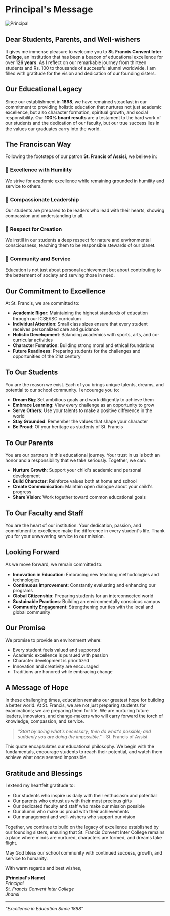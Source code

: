 # Principal's Message

![Principal](/images/Principal_Photo.jpg)

## Dear Students, Parents, and Well-wishers

It gives me immense pleasure to welcome you to **St. Francis Convent Inter College**, an institution that has been a beacon of educational excellence for over **126 years**. As I reflect on our remarkable journey from thirteen students and Rs. 100 to thousands of successful alumni worldwide, I am filled with gratitude for the vision and dedication of our founding sisters.

## Our Educational Legacy

Since our establishment in **1898**, we have remained steadfast in our commitment to providing holistic education that nurtures not just academic excellence, but also character formation, spiritual growth, and social responsibility. Our **100% board results** are a testament to the hard work of our students and the dedication of our faculty, but our true success lies in the values our graduates carry into the world.

## The Franciscan Way

Following the footsteps of our patron **St. Francis of Assisi**, we believe in:

### 🌟 **Excellence with Humility**
We strive for academic excellence while remaining grounded in humility and service to others.

### 💝 **Compassionate Leadership**
Our students are prepared to be leaders who lead with their hearts, showing compassion and understanding to all.

### 🌱 **Respect for Creation**
We instill in our students a deep respect for nature and environmental consciousness, teaching them to be responsible stewards of our planet.

### 🤝 **Community and Service**
Education is not just about personal achievement but about contributing to the betterment of society and serving those in need.

## Our Commitment to Excellence

At St. Francis, we are committed to:

- **Academic Rigor**: Maintaining the highest standards of education through our ICSE/ISC curriculum
- **Individual Attention**: Small class sizes ensure that every student receives personalized care and guidance
- **Holistic Development**: Balancing academics with sports, arts, and co-curricular activities
- **Character Formation**: Building strong moral and ethical foundations
- **Future Readiness**: Preparing students for the challenges and opportunities of the 21st century

## To Our Students

You are the reason we exist. Each of you brings unique talents, dreams, and potential to our school community. I encourage you to:

- **Dream Big**: Set ambitious goals and work diligently to achieve them
- **Embrace Learning**: View every challenge as an opportunity to grow
- **Serve Others**: Use your talents to make a positive difference in the world
- **Stay Grounded**: Remember the values that shape your character
- **Be Proud**: Of your heritage as students of St. Francis

## To Our Parents

You are our partners in this educational journey. Your trust in us is both an honor and a responsibility that we take seriously. Together, we can:

- **Nurture Growth**: Support your child's academic and personal development
- **Build Character**: Reinforce values both at home and school
- **Create Communication**: Maintain open dialogue about your child's progress
- **Share Vision**: Work together toward common educational goals

## To Our Faculty and Staff

You are the heart of our institution. Your dedication, passion, and commitment to excellence make the difference in every student's life. Thank you for your unwavering service to our mission.

## Looking Forward

As we move forward, we remain committed to:

- **Innovation in Education**: Embracing new teaching methodologies and technologies
- **Continuous Improvement**: Constantly evaluating and enhancing our programs
- **Global Citizenship**: Preparing students for an interconnected world
- **Sustainable Practices**: Building an environmentally conscious campus
- **Community Engagement**: Strengthening our ties with the local and global community

## Our Promise

We promise to provide an environment where:
- Every student feels valued and supported
- Academic excellence is pursued with passion
- Character development is prioritized
- Innovation and creativity are encouraged
- Traditions are honored while embracing change

## A Message of Hope

In these challenging times, education remains our greatest hope for building a better world. At St. Francis, we are not just preparing students for examinations; we are preparing them for life. We are nurturing future leaders, innovators, and change-makers who will carry forward the torch of knowledge, compassion, and service.

> *"Start by doing what's necessary; then do what's possible; and suddenly you are doing the impossible."* - St. Francis of Assisi

This quote encapsulates our educational philosophy. We begin with the fundamentals, encourage students to reach their potential, and watch them achieve what once seemed impossible.

## Gratitude and Blessings

I extend my heartfelt gratitude to:
- Our students who inspire us daily with their enthusiasm and potential
- Our parents who entrust us with their most precious gifts
- Our dedicated faculty and staff who make our mission possible
- Our alumni who make us proud with their achievements
- Our management and well-wishers who support our vision

Together, we continue to build on the legacy of excellence established by our founding sisters, ensuring that St. Francis Convent Inter College remains a place where minds are nurtured, characters are formed, and dreams take flight.

May God bless our school community with continued success, growth, and service to humanity.

With warm regards and best wishes,

**[Principal's Name]**  
*Principal*  
*St. Francis Convent Inter College*  
*Jhansi*

---

*"Excellence in Education Since 1898"* 
